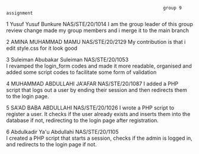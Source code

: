                                                                group 9 assignment
1        Yusuf Yusuf Bunkure NAS/STE/20/1014 
         I am the group leader of this group review change made my group members and i merge it to the main branch
        
2        AMINA MUHAMMAD MAMU NAS/STE/20/2129 
         My contribution is that i edit style.css for it look good

3        Suleiman Abubakar Suleiman  NAS/STE/20/1053       
         I revamped the login_form codes and made it more readable, organised and added some script codes to facilitate some form of validation
         
4       MUHAMMAD ABDULLAHI JA'AFAR NAS/STE/20/1087
          I added a PHP script that logs out a user by ending their session and then redirects them to the login page.

5        SA'AD BABA ABDULLAHI NAS/STE/20/1026 
           I wrote a PHP script to register a user. It checks if the user already exists and inserts them into the database if not, redirecting to the login page after registration.

        
6        Abdulkadir Ya'u Abdullahi NAS/STE/20/1105  
          I created a PHP script that starts a session, checks if the admin is logged in, and redirects to the login page if not.
        
 
